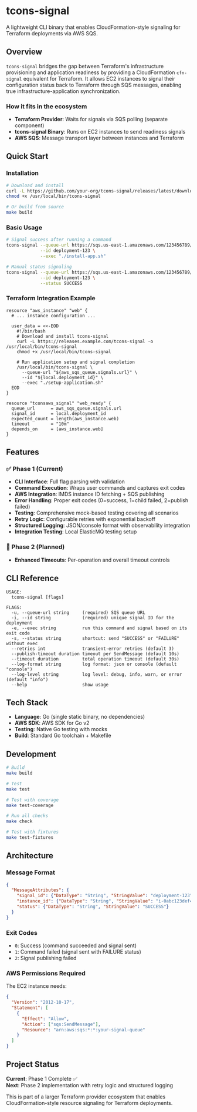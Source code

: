 # tcons-signal

A lightweight CLI binary that enables CloudFormation-style signaling for Terraform deployments via AWS SQS.

## Overview

`tcons-signal` bridges the gap between Terraform's infrastructure provisioning and application readiness by providing a CloudFormation `cfn-signal` equivalent for Terraform. It allows EC2 instances to signal their configuration status back to Terraform through SQS messages, enabling true infrastructure-application synchronization.

### How it fits in the ecosystem

- **Terraform Provider**: Waits for signals via SQS polling (separate component)
- **tcons-signal Binary**: Runs on EC2 instances to send readiness signals
- **AWS SQS**: Message transport layer between instances and Terraform

## Quick Start

### Installation
```bash
# Download and install
curl -L https://github.com/your-org/tcons-signal/releases/latest/download/tcons-signal-linux-amd64 -o /usr/local/bin/tcons-signal
chmod +x /usr/local/bin/tcons-signal

# Or build from source
make build
```

### Basic Usage

```bash
# Signal success after running a command
tcons-signal --queue-url https://sqs.us-east-1.amazonaws.com/123456789/my-queue \
             --id deployment-123 \
             --exec "./install-app.sh"

# Manual status signaling
tcons-signal --queue-url https://sqs.us-east-1.amazonaws.com/123456789/my-queue \
             --id deployment-123 \
             --status SUCCESS
```

### Terraform Integration Example

```hcl
resource "aws_instance" "web" {
  # ... instance configuration ...
  
  user_data = <<-EOD
    #!/bin/bash
    # Download and install tcons-signal
    curl -L https://releases.example.com/tcons-signal -o /usr/local/bin/tcons-signal
    chmod +x /usr/local/bin/tcons-signal
    
    # Run application setup and signal completion
    /usr/local/bin/tcons-signal \
      --queue-url "${aws_sqs_queue.signals.url}" \
      --id "${local.deployment_id}" \
      --exec "./setup-application.sh"
  EOD
}

resource "tconsaws_signal" "web_ready" {
  queue_url      = aws_sqs_queue.signals.url
  signal_id      = local.deployment_id
  expected_count = length(aws_instance.web)
  timeout        = "10m"
  depends_on     = [aws_instance.web]
}
```

## Features

### ✅ Phase 1 (Current)
- **CLI Interface**: Full flag parsing with validation
- **Command Execution**: Wraps user commands and captures exit codes  
- **AWS Integration**: IMDS instance ID fetching + SQS publishing
- **Error Handling**: Proper exit codes (0=success, 1=child failed, 2=publish failed)
- **Testing**: Comprehensive mock-based testing covering all scenarios
- **Retry Logic**: Configurable retries with exponential backoff
- **Structured Logging**: JSON/console format with observability integration
- **Integration Testing**: Local ElasticMQ testing setup

### 🔄 Phase 2 (Planned)
- **Enhanced Timeouts**: Per-operation and overall timeout controls

## CLI Reference

```
USAGE:
  tcons-signal [flags]

FLAGS:
  -u, --queue-url string     (required) SQS queue URL
  -i, --id string            (required) unique signal ID for the deployment
  -e, --exec string          run this command and signal based on its exit code
  -s, --status string        shortcut: send "SUCCESS" or "FAILURE" without exec
  --retries int              transient-error retries (default 3)
  --publish-timeout duration timeout per SendMessage (default 10s)
  --timeout duration         total operation timeout (default 30s)
  --log-format string        log format: json or console (default "console")
  --log-level string         log level: debug, info, warn, or error (default "info")
  --help                     show usage
```

## Tech Stack

- **Language**: Go (single static binary, no dependencies)
- **AWS SDK**: AWS SDK for Go v2
- **Testing**: Native Go testing with mocks
- **Build**: Standard Go toolchain + Makefile

## Development

```bash
# Build
make build

# Test
make test

# Test with coverage
make test-coverage

# Run all checks
make check

# Test with fixtures
make test-fixtures
```

## Architecture

### Message Format
```json
{
  "MessageAttributes": {
    "signal_id": {"DataType": "String", "StringValue": "deployment-123"},
    "instance_id": {"DataType": "String", "StringValue": "i-0abc123def456"},
    "status": {"DataType": "String", "StringValue": "SUCCESS"}
  }
}
```

### Exit Codes
- `0`: Success (command succeeded and signal sent)
- `1`: Command failed (signal sent with FAILURE status)
- `2`: Signal publishing failed

### AWS Permissions Required
The EC2 instance needs:
```json
{
  "Version": "2012-10-17",
  "Statement": [
    {
      "Effect": "Allow",
      "Action": ["sqs:SendMessage"],
      "Resource": "arn:aws:sqs:*:*:your-signal-queue"
    }
  ]
}
```

## Project Status

**Current**: Phase 1 Complete ✅  
**Next**: Phase 2 implementation with retry logic and structured logging

This is part of a larger Terraform provider ecosystem that enables CloudFormation-style resource signaling for Terraform deployments.